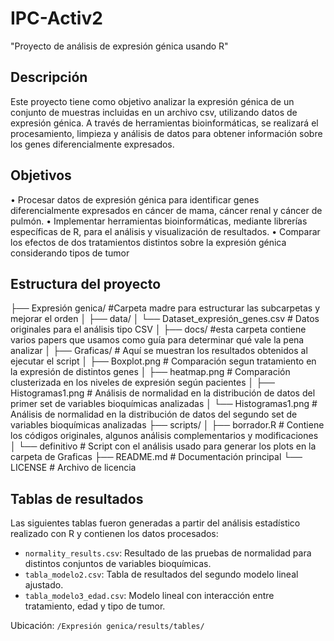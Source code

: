 # IPC-Activ2
"Proyecto de análisis de expresión génica usando R"
## Descripción
Este proyecto tiene como objetivo analizar la expresión génica de un conjunto de muestras incluidas en un archivo csv, utilizando datos de expresión génica. A través de herramientas bioinformáticas, se realizará el procesamiento, limpieza y análisis de datos para obtener información sobre los genes diferencialmente expresados.

## Objetivos
•	Procesar datos de expresión génica para identificar genes diferencialmente expresados en cáncer de mama, cáncer renal y cáncer de pulmón.
•	Implementar herramientas bioinformáticas, mediante librerías específicas de R, para el análisis y visualización de resultados.
•	Comparar los efectos de dos tratamientos distintos sobre la expresión génica considerando tipos de tumor 

## Estructura del proyecto
├── Expresión genica/  #Carpeta madre para estructurar las subcarpetas y mejorar el orden
│   ├── data/ 
│       └── Dataset_expresión_genes.csv    # Datos originales para el análisis tipo CSV
│   ├── docs/ 								#esta carpeta contiene varios papers que usamos como guía para determinar qué vale la pena analizar
│   ├── Graficas/ 							# Aquí se muestran los resultados obtenidos al ejecutar el script
│       ├── Boxplot.png   		# Comparación segun tratamiento en la expresión de distintos genes
│       ├── heatmap.png   		# Comparación clusterizada en los niveles de expresión según pacientes 
│       ├── Histogramas1.png   # Análisis de normalidad en la distribución de datos del primer set de variables bioquímicas analizadas 
│       └── Histogramas1.png   # Análisis de normalidad en la distribución de datos del segundo set de variables bioquímicas analizadas 
├── scripts/
│       ├── borrador.R    # Contiene los códigos originales, algunos análisis complementarios y modificaciones
│       └── definitivo    # Script con el análisis usado para generar los plots en la carpeta de Graficas
├── README.md          # Documentación principal
└── LICENSE            # Archivo de licencia  

## Tablas de resultados

Las siguientes tablas fueron generadas a partir del análisis estadístico realizado con R y contienen los datos procesados:

- `normality_results.csv`: Resultado de las pruebas de normalidad para distintos conjuntos de variables bioquímicas.
- `tabla_modelo2.csv`: Tabla de resultados del segundo modelo lineal ajustado.
- `tabla_modelo3_edad.csv`: Modelo lineal con interacción entre tratamiento, edad y tipo de tumor.

Ubicación: `/Expresión genica/results/tables/`

